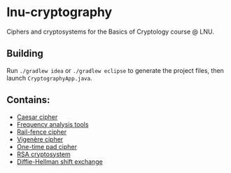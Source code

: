 lnu-cryptography
================

Ciphers and cryptosystems for the Basics of Cryptology course @ LNU.

## Building

Run `./gradlew idea` or `./gradlew eclipse` to generate the project files, then launch `CryptographyApp.java`.

## Contains:

- [Caesar cipher](https://en.wikipedia.org/wiki/Caesar_cipher)
 - [Frequency analysis tools](https://en.wikipedia.org/wiki/Caesar_cipher#Breaking_the_cipher)
- [Rail-fence cipher](https://en.wikipedia.org/wiki/Rail_fence_cipher)
- [Vigenère cipher](https://en.wikipedia.org/wiki/Vigen%C3%A8re_cipher)
- [One-time pad cipher](https://en.wikipedia.org/wiki/One-time_pad)
- [RSA cryptosystem](<https://en.wikipedia.org/wiki/RSA_(cryptosystem)>)
- [Diffie-Hellman shift exchange](https://en.wikipedia.org/wiki/Diffie%E2%80%93Hellman_key_exchange)
